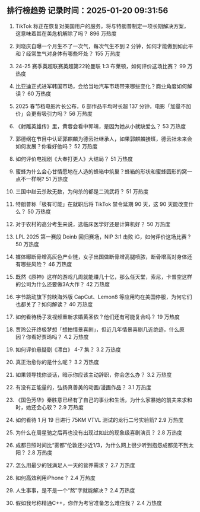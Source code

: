 
## 排行榜趋势 记录时间：2025-01-20 09:31:56
  
  1. TikTok 称正在恢复对美国用户的服务，将与特朗普制定一项长期解决方案，这意味着其在美危机解除了吗？ 896 万热度
    
  2. 刘晓庆自曝一个月生不了一次气，每次气生不到 2 分钟，如何才能做到如此平和？经常生气对身体有哪些坏处？ 155 万热度
    
  3. 24-25 赛季英超联赛英超第22轮曼联 1:3 布莱顿，如何评价这场比赛？ 99 万热度
    
  4. 比亚迪正式进军韩国市场，会给当地汽车市场带来哪些变化？商业角度如何解读？ 60 万热度
    
  5. 2025 春节档电影片长公布，6 部作品平均时长超 137 分钟，电影「加量不加价」会更有吸引力吗？ 56 万热度
    
  6. 《射雕英雄传》里，黄蓉会看中郭靖，是因为她从小就缺爱么？ 53 万热度
    
  7. 郭德纲在节目中认证郭麒麟为德云社继承人，如果郭麒麟接班，德云社未来会如何发展？你看好他吗？ 52 万热度
    
  8. 如何评价电视剧《大奉打更人》大结局？ 51 万热度
    
  9. 蜜蜂为什么会心甘情愿地在人造的蜂箱中筑巢？蜂箱的形状和蜜蜂圆形的窝一点不一样啊? 51 万热度
    
  10. 三国中赵云杀敌无数，为何杀的都是二流武将？ 51 万热度
    
  11. 特朗普称「极有可能」在就职后将 TikTok 禁令延期 90 天，这 90 天能改变什么？ 50 万热度
    
  12. 对于农村的高分考生来说，选临床医学好还是计算机好？ 50 万热度
    
  13. LPL 2025 第一赛段 Doinb 回归赛场，NIP 3:1 击败 iG，如何评价这场比赛？ 50 万热度
    
  14. 媒体曝断骨增高灰色产业链，女子出国做断骨增高腿喷脓，断骨增高对身体还有哪些风险？ 46 万热度
    
  15. 既然《原神》这样的游戏几周就能赚几十亿，那么任天堂，索尼，卡普空这样的公司为什么还要做3A大作？ 42 万热度
    
  16. 字节跳动旗下剪映海外版 CapCut、Lemon8 等应用均在美国停服，为何它们也都关了？如何解读？ 40 万热度
    
  17. 如何看待杨子发视频重新求婚黄圣依？他们还有可能复合吗？ 19 万热度
    
  18. 贾玲公开终极梦想「想拍情景喜剧」，但近几年情景喜剧几近绝迹，什么原因？你看好贾玲吗？ 4.2 万热度
    
  19. 如何评价悬疑剧《漂白》 4-7 集？ 3.2 万热度
    
  20. 真正治愈你的是什么呢？ 3.2 万热度
    
  21. 如果领导找你谈话，暗示你应该主动辞职，你会怎么办？ 3.2 万热度
    
  22. 有没有正能量的，弘扬真善美的动画/漫画作品？ 3.1 万热度
    
  23. 《国色芳华》秦胜意已经有了自己的事业和生活，为什么家暴她的前夫来求和时，她还会心软？ 2.9 万热度
    
  24. 如何看待 1 月 19 日进行 75KM VTVL 测试的龙行二号实验箭? 2.9 万热度
    
  25. 为什么在周星驰之后再也没有出现过如此的现象级喜剧演员？ 2.8 万热度
    
  26. 成都日照时间比“雾都”伦敦还少近1/3，为什么网上很少听到抱怨成都见不到太阳？ 2.8 万热度
    
  27. 怎么用最少的钱满足人一天的营养需求？ 2.7 万热度
    
  28. 如何高效利用iPhone？ 2.4 万热度
    
  29. 人生事事，是不是一个“熬”字就能解决？ 2.4 万热度
    
  30. 假如我号称精通C++，你作为考官准备怎么难住我？ 2.4 万热度
    